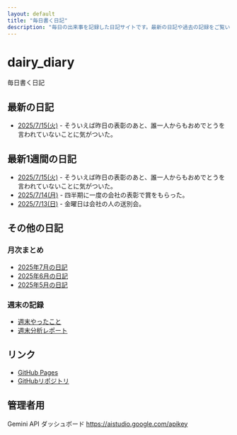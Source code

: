 ```yaml
---
layout: default
title: "毎日書く日記"
description: "毎日の出来事を記録した日記サイトです。最新の日記や過去の記録をご覧いただけます。"
---
```


# dairy_diary

毎日書く日記

## 最新の日記

- [2025/7/15(火)](diary/2025/07/20250715.md) - そういえば昨日の表彰のあと、誰一人からもおめでとうを言われていないことに気がついた。

## 最新1週間の日記

- [2025/7/15(火)](diary/2025/07/20250715.md) - そういえば昨日の表彰のあと、誰一人からもおめでとうを言われていないことに気がついた。
- [2025/7/14(月)](diary/2025/07/20250714.md) - 四半期に一度の会社の表彰で賞をもらった。
- [2025/7/13(日)](diary/2025/07/20250713.md) - 金曜日は会社の人の送別会。

## その他の日記

### 月次まとめ

- [2025年7月の日記](diary/2025/monthly/202507.md)
- [2025年6月の日記](diary/2025/monthly/202506.md)
- [2025年5月の日記](diary/2025/monthly/202505.md)

### 週末の記録

- [週末やったこと](diary/2025/weekend/weekend_diary.md)
- [週末分析レポート](diary/2025/weekend/analysis_report.md)

## リンク

- [GitHub Pages](https://hika-pan.github.io/daily_diary/)
- [GitHubリポジトリ](https://github.com/hika-pan/daily_diary)

## 管理者用

Gemini API ダッシュボード <https://aistudio.google.com/apikey>
